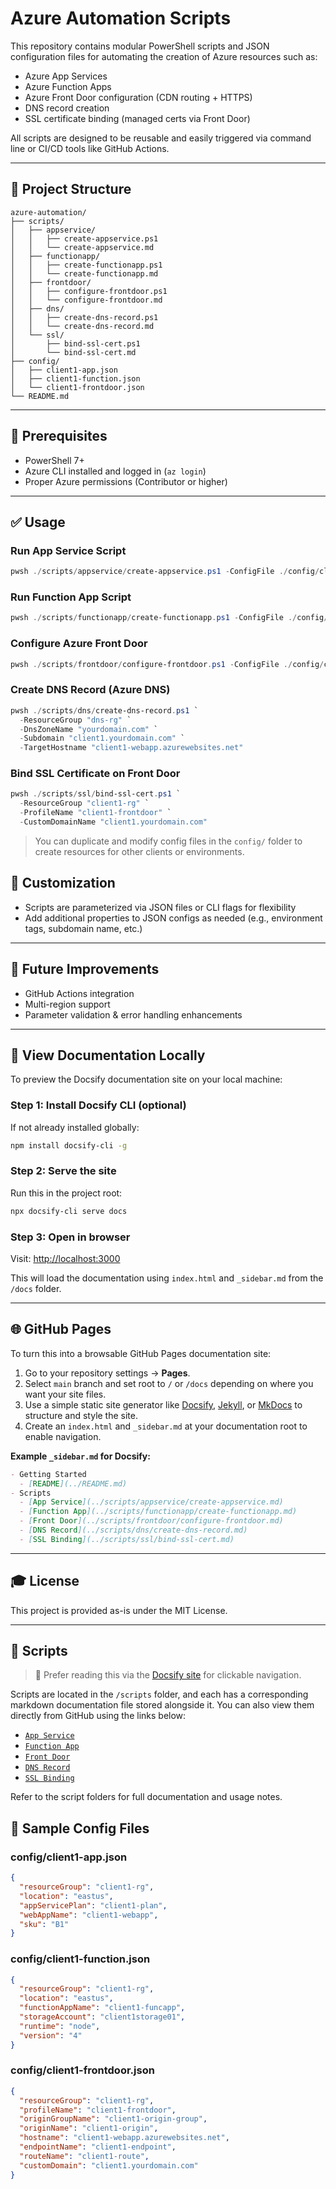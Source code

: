 # Azure Automation Scripts

This repository contains modular PowerShell scripts and JSON configuration files for automating the creation of Azure resources such as:

- Azure App Services
- Azure Function Apps
- Azure Front Door configuration (CDN routing + HTTPS)
- DNS record creation
- SSL certificate binding (managed certs via Front Door)

All scripts are designed to be reusable and easily triggered via command line or CI/CD tools like GitHub Actions.

---

## 📂 Project Structure

```
azure-automation/
├── scripts/
│   ├── appservice/
│   │   ├── create-appservice.ps1
│   │   └── create-appservice.md
│   ├── functionapp/
│   │   ├── create-functionapp.ps1
│   │   └── create-functionapp.md
│   ├── frontdoor/
│   │   ├── configure-frontdoor.ps1
│   │   └── configure-frontdoor.md
│   ├── dns/
│   │   ├── create-dns-record.ps1
│   │   └── create-dns-record.md
│   └── ssl/
│       ├── bind-ssl-cert.ps1
│       └── bind-ssl-cert.md
├── config/
│   ├── client1-app.json
│   ├── client1-function.json
│   └── client1-frontdoor.json
└── README.md
```

---

## 🔧 Prerequisites

- PowerShell 7+
- Azure CLI installed and logged in (`az login`)
- Proper Azure permissions (Contributor or higher)

---

## ✅ Usage

### Run App Service Script

```powershell
pwsh ./scripts/appservice/create-appservice.ps1 -ConfigFile ./config/client1-app.json
```

### Run Function App Script

```powershell
pwsh ./scripts/functionapp/create-functionapp.ps1 -ConfigFile ./config/client1-function.json
```

### Configure Azure Front Door

```powershell
pwsh ./scripts/frontdoor/configure-frontdoor.ps1 -ConfigFile ./config/client1-frontdoor.json
```

### Create DNS Record (Azure DNS)

```powershell
pwsh ./scripts/dns/create-dns-record.ps1 `
  -ResourceGroup "dns-rg" `
  -DnsZoneName "yourdomain.com" `
  -Subdomain "client1.yourdomain.com" `
  -TargetHostname "client1-webapp.azurewebsites.net"
```

### Bind SSL Certificate on Front Door

```powershell
pwsh ./scripts/ssl/bind-ssl-cert.ps1 `
  -ResourceGroup "client1-rg" `
  -ProfileName "client1-frontdoor" `
  -CustomDomainName "client1.yourdomain.com"
```

> You can duplicate and modify config files in the `config/` folder to create resources for other clients or environments.

## 🚧 Customization

- Scripts are parameterized via JSON files or CLI flags for flexibility
- Add additional properties to JSON configs as needed (e.g., environment tags, subdomain name, etc.)

---

## 🔄 Future Improvements

- GitHub Actions integration
- Multi-region support
- Parameter validation & error handling enhancements

---

## 📖 View Documentation Locally

To preview the Docsify documentation site on your local machine:

### Step 1: Install Docsify CLI (optional)

If not already installed globally:

```bash
npm install docsify-cli -g
```

### Step 2: Serve the site

Run this in the project root:

```bash
npx docsify-cli serve docs
```

### Step 3: Open in browser

Visit: [http://localhost:3000](http://localhost:3000)

This will load the documentation using `index.html` and `_sidebar.md` from the `/docs` folder.

---

## 🌐 GitHub Pages

To turn this into a browsable GitHub Pages documentation site:

1. Go to your repository settings → **Pages**.
2. Select `main` branch and set root to `/` or `/docs` depending on where you want your site files.
3. Use a simple static site generator like [Docsify](https://docsify.js.org), [Jekyll](https://jekyllrb.com), or [MkDocs](https://www.mkdocs.org) to structure and style the site.
4. Create an `index.html` and `_sidebar.md` at your documentation root to enable navigation.

**Example `_sidebar.md` for Docsify:**

```markdown
- Getting Started
  - [README](../README.md)
- Scripts
  - [App Service](../scripts/appservice/create-appservice.md)
  - [Function App](../scripts/functionapp/create-functionapp.md)
  - [Front Door](../scripts/frontdoor/configure-frontdoor.md)
  - [DNS Record](../scripts/dns/create-dns-record.md)
  - [SSL Binding](../scripts/ssl/bind-ssl-cert.md)
```

---

## 🎓 License

This project is provided as-is under the MIT License.

---

## 📝 Scripts

> 📘 Prefer reading this via the [Docsify site](https://mctrinity.github.io/azure-automation/) for clickable navigation.

Scripts are located in the `/scripts` folder, and each has a corresponding markdown documentation file stored alongside it. You can also view them directly from GitHub using the links below:

- [`App Service`](https://github.com/mctrinity/azure-automation/blob/main/scripts/appservice/create-appservice.md)
- [`Function App`](https://github.com/mctrinity/azure-automation/blob/main/scripts/functionapp/create-functionapp.md)
- [`Front Door`](https://github.com/mctrinity/azure-automation/blob/main/scripts/frontdoor/configure-frontdoor.md)
- [`DNS Record`](https://github.com/mctrinity/azure-automation/blob/main/scripts/dns/create-dns-record.md)
- [`SSL Binding`](https://github.com/mctrinity/azure-automation/blob/main/scripts/ssl/bind-ssl-cert.md)

Refer to the script folders for full documentation and usage notes.

## 📃 Sample Config Files

### config/client1-app.json

```json
{
  "resourceGroup": "client1-rg",
  "location": "eastus",
  "appServicePlan": "client1-plan",
  "webAppName": "client1-webapp",
  "sku": "B1"
}
```

### config/client1-function.json

```json
{
  "resourceGroup": "client1-rg",
  "location": "eastus",
  "functionAppName": "client1-funcapp",
  "storageAccount": "client1storage01",
  "runtime": "node",
  "version": "4"
}
```

### config/client1-frontdoor.json

```json
{
  "resourceGroup": "client1-rg",
  "profileName": "client1-frontdoor",
  "originGroupName": "client1-origin-group",
  "originName": "client1-origin",
  "hostname": "client1-webapp.azurewebsites.net",
  "endpointName": "client1-endpoint",
  "routeName": "client1-route",
  "customDomain": "client1.yourdomain.com"
}
```
